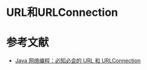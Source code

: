 # URL和URLConnection



# 参考文献

- [Java 网络编程：必知必会的 URL 和 URLConnection](https://juejin.im/post/5d758fb7f265da03c721c7ae)
